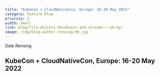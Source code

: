 ```yaml
---
title: "KubeCon + CloudNativeCon, Europe: 16-20 May 2022"
category: Feature Blog
priority: 2
width: small
link: blog/file-objects-databases-and-streams-–-oh-my/
image: /img/blog-author-rensing-96.jpg
---
```

Dale Rensing

## KubeCon + CloudNativeCon, Europe: 16-20 May 2022

